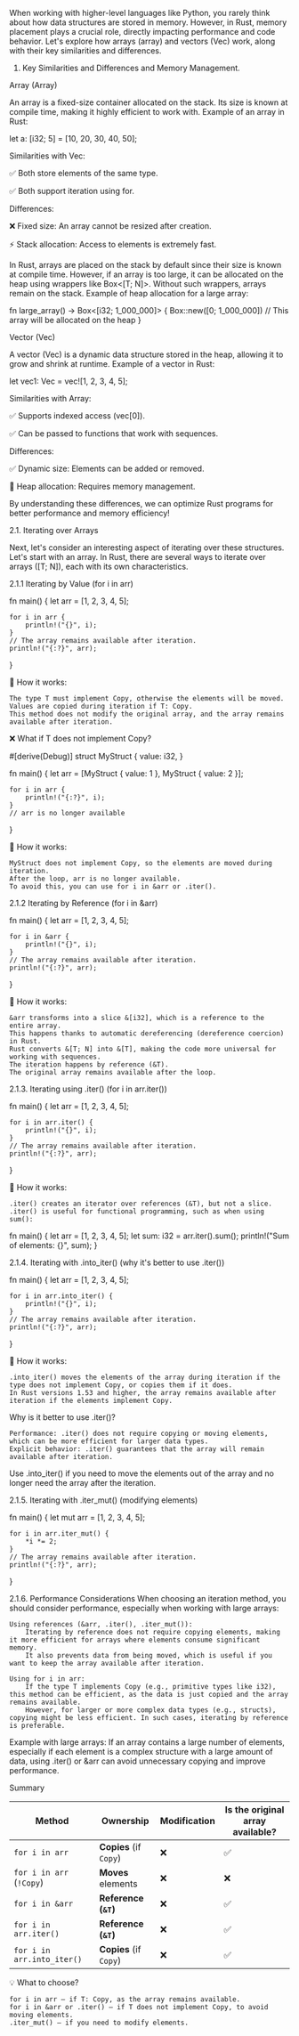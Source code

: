 When working with higher-level languages like Python, you rarely think about how data structures are stored in memory. However, in Rust, memory placement plays a crucial role, directly impacting performance and code behavior. Let's explore how arrays (array) and vectors (Vec) work, along with their key similarities and differences.

1. Key Similarities and Differences and Memory Management.

Array (Array)

An array is a fixed-size container allocated on the stack. Its size is known at compile time, making it highly efficient to work with.
Example of an array in Rust:

let a: [i32; 5] = [10, 20, 30, 40, 50];

Similarities with Vec:

✅ Both store elements of the same type.

✅ Both support iteration using for.

Differences:

❌ Fixed size: An array cannot be resized after creation.

⚡ Stack allocation: Access to elements is extremely fast.

In Rust, arrays are placed on the stack by default since their size is known at compile time. However, if an array is too large, it can be allocated on the heap using wrappers like Box<[T; N]>. Without such wrappers, arrays remain on the stack.
Example of heap allocation for a large array:

fn large_array() -> Box<[i32; 1_000_000]>
{
    Box::new([0; 1_000_000]) 
    // This array will be allocated on the heap
}


Vector (Vec)

A vector (Vec) is a dynamic data structure stored in the heap, allowing it to grow and shrink at runtime.
Example of a vector in Rust:

let vec1: Vec<i32> = vec![1, 2, 3, 4, 5];

Similarities with Array:

✅ Supports indexed access (vec[0]).

✅ Can be passed to functions that work with sequences.

Differences:

✅ Dynamic size: Elements can be added or removed.

🔄 Heap allocation: Requires memory management.


By understanding these differences, we can optimize Rust programs for better performance and memory efficiency!


2.1. Iterating over Arrays

Next, let's consider an interesting aspect of iterating over these structures. Let's start with an array.
In Rust, there are several ways to iterate over arrays ([T; N]), each with its own characteristics.

2.1.1 Iterating by Value (for i in arr)

fn main() {
    let arr = [1, 2, 3, 4, 5];
    
    for i in arr {
        println!("{}", i);
    }
    // The array remains available after iteration.
    println!("{:?}", arr);
}

🔹 How it works:

    The type T must implement Copy, otherwise the elements will be moved.
    Values are copied during iteration if T: Copy.
    This method does not modify the original array, and the array remains available after iteration.

❌ What if T does not implement Copy?

#[derive(Debug)]
struct MyStruct {
    value: i32,
}

fn main() {
    let arr = [MyStruct { value: 1 }, MyStruct { value: 2 }];
    
    for i in arr {
        println!("{:?}", i);
    }
    // arr is no longer available
}

🔹 How it works:

    MyStruct does not implement Copy, so the elements are moved during iteration.
    After the loop, arr is no longer available.
    To avoid this, you can use for i in &arr or .iter().

2.1.2 Iterating by Reference (for i in &arr)

fn main() {
    let arr = [1, 2, 3, 4, 5];
    
    for i in &arr {
        println!("{}", i);
    }
    // The array remains available after iteration.
    println!("{:?}", arr);
}

🔹 How it works:

    &arr transforms into a slice &[i32], which is a reference to the entire array.
    This happens thanks to automatic dereferencing (dereference coercion) in Rust.
    Rust converts &[T; N] into &[T], making the code more universal for working with sequences.
    The iteration happens by reference (&T).
    The original array remains available after the loop.

2.1.3. Iterating using .iter() (for i in arr.iter())

fn main() {
    let arr = [1, 2, 3, 4, 5];
    
    for i in arr.iter() {
        println!("{}", i);
    }
    // The array remains available after iteration.
    println!("{:?}", arr);
}

🔹 How it works:

    .iter() creates an iterator over references (&T), but not a slice.
    .iter() is useful for functional programming, such as when using sum():

fn main() {
    let arr = [1, 2, 3, 4, 5];
    let sum: i32 = arr.iter().sum();
    println!("Sum of elements: {}", sum);
}

2.1.4. Iterating with .into_iter() (why it's better to use .iter())

fn main() {
    let arr = [1, 2, 3, 4, 5];
    
    for i in arr.into_iter() {
        println!("{}", i);
    }
    // The array remains available after iteration.
    println!("{:?}", arr);
}

🔹 How it works:

    .into_iter() moves the elements of the array during iteration if the type does not implement Copy, or copies them if it does.
    In Rust versions 1.53 and higher, the array remains available after iteration if the elements implement Copy.

Why is it better to use .iter()?

    Performance: .iter() does not require copying or moving elements, which can be more efficient for larger data types.
    Explicit behavior: .iter() guarantees that the array will remain available after iteration.

Use .into_iter() if you need to move the elements out of the array and no longer need the array after the iteration.

2.1.5. Iterating with .iter_mut() (modifying elements)

fn main() {
    let mut arr = [1, 2, 3, 4, 5];
    
    for i in arr.iter_mut() {
        *i *= 2;
    }
    // The array remains available after iteration.
    println!("{:?}", arr);
}

2.1.6. Performance Considerations
When choosing an iteration method, you should consider performance, especially when working with large arrays:

    Using references (&arr, .iter(), .iter_mut()):
        Iterating by reference does not require copying elements, making it more efficient for arrays where elements consume significant memory.
        It also prevents data from being moved, which is useful if you want to keep the array available after iteration.

    Using for i in arr:
        If the type T implements Copy (e.g., primitive types like i32), this method can be efficient, as the data is just copied and the array remains available.
        However, for larger or more complex data types (e.g., structs), copying might be less efficient. In such cases, iterating by reference is preferable.

Example with large arrays: If an array contains a large number of elements, especially if each element is a complex structure with a large amount of data, using .iter() or &arr can avoid unnecessary copying and improve performance.

Summary


| Method                    | Ownership                     | Modification | Is the original array available? |
| ------------------------- | ----------------------------- | ----------- | ------------------------------- |
| `for i in arr`            | **Copies** (if `Copy`)        | ❌           | ✅                               |
| `for i in arr` (`!Copy`)  | **Moves** elements            | ❌           | ❌                               |
| `for i in &arr`           | **Reference (`&T`)**          | ❌           | ✅                               |
| `for i in arr.iter()`     | **Reference (`&T`)**          | ❌           | ✅                               |
| `for i in arr.into_iter()`| **Copies** (if `Copy`)        | ❌           | ✅                               |


💡 What to choose?

    for i in arr — if T: Copy, as the array remains available.
    for i in &arr or .iter() — if T does not implement Copy, to avoid moving elements.
    .iter_mut() — if you need to modify elements.
    
